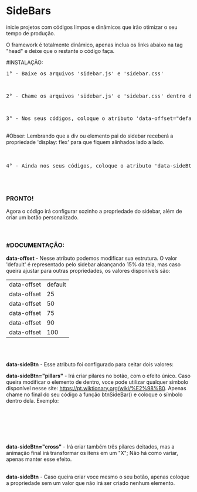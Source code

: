 # SideBars
inicie projetos com códigos limpos e dinâmicos que irão otimizar o seu tempo de produção.

O framework é totalmente dinâmico, apenas inclua os links abaixo na tag "head" e deixe que o restante o código faça. 


#INSTALAÇÃO: 
<pre>1° - Baixe os arquivos 'sidebar.js' e 'sidebar.css'</pre> <br>

<pre>2° - Chame os arquivos 'sidebar.js' e 'sidebar.css' dentro da tag 'head' do documento HTML.</pre><br>

<pre>3° - Nos seus códigos, coloque o atributo 'data-offset="default"' na ultima div do seu sidebar(escopo global)</pre>
<br>
#Obser: Lembrando que a div ou elemento pai do sidebar receberá a propriedade 'display: flex' para que fiquem alinhados lado a lado.<br><br><br>

<pre>4° - Ainda nos seus códigos, coloque o atributo 'data-sideBtn="pillars"' no seu button responsável para ativer o sidebar</pre><br> <br>

<strong><h3>PRONTO!</h3></strong> 

Agora o código irá configurar sozinho a propriedade do sidebar, além de criar um botão personalizado. 
<br><br><br>

<strong><h3>#DOCUMENTAÇÃO:</h3></strong> 

<strong>data-offset</strong> - Nesse atributo podemos modificar sua estrutura. O valor 'default' é  representado pelo sidebar alcançando 15% da tela, mas caso queira ajustar para outras propriedades, os valores disponívels são:

<table>
  <tbody>
    <tr>
      <td>data-offset</td><td>default</td>
    </tr>
    <tr>
       <td>data-offset</td><td>25</td>
    </tr>
    <tr>
       <td>data-offset</td><td>50</td>
    </tr>
    <tr>
       <td>data-offset</td><td>75</td>
    </tr>
    <tr>
       <td>data-offset</td><td>90</td>
    </tr>
    <tr>
       <td>data-offset</td><td>100</td>
    </tr>
  </tbody>
</table>

<br> <br>




<strong>data-sideBtn</strong> - Esse atributo foi configurado para ceitar dois valores:

<strong>data-sideBtn="pillars"</strong> - Irá criar pilares no botão, com o efeito único. Caso queira modificar o elemento de dentro, voce pode utilizar qualquer símbolo disponível nesse site: https://pt.wiktionary.org/wiki/%E2%98%B0. Apenas chame no final do seu código a função btnSideBar() e coloque o símbolo dentro dela. Exemplo: 

<pre>
<script> 
  btnSideBar('♅');
</script>
</pre>
<br> <br>

<strong>data-sideBtn="cross"</strong> - Irá criar também três pilares deitados, mas a animação final irá transformar os itens em um "X"; Não há como variar, apenas manter esse efeito.
<br> <br>

<strong>data-sideBtn</strong> - Caso queira criar voce mesmo o seu botão, apenas coloque a propriedade sem um valor que não irá ser criado nenhum elemento. 








